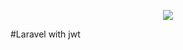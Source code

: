 <p align="center"><img src="https://laravel.com/assets/img/components/logo-laravel.svg"></p>

#Laravel with jwt




